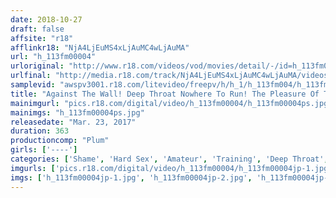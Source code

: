 ```yaml
---
date: 2018-10-27
draft: false
affsite: "r18"
afflinkr18: "NjA4LjEuMS4xLjAuMC4wLjAuMA"
url: "h_113fm00004"
urloriginal: "http://www.r18.com/videos/vod/movies/detail/-/id=h_113fm00004"
urlfinal: "http://media.r18.com/track/NjA4LjEuMS4xLjAuMC4wLjAuMA/videos/vod/movies/detail/-/id=h_113fm00004"
samplevid: "awspv3001.r18.com/litevideo/freepv/h/h_1/h_113fm004/h_113fm004_dmb_w.mp4"
title: "Against The Wall! Deep Throat Nowhere To Run! The Pleasure Of Tears And A Runny Nose And Gastric Juices And Drool And Cum All Gurgling In Her Throat!"
mainimgurl: "pics.r18.com/digital/video/h_113fm00004/h_113fm00004ps.jpg"
mainimgs: "h_113fm00004ps.jpg"
releasedate: "Mar. 23, 2017"
duration: 363
productioncomp: "Plum"
girls: ['----']
categories: ['Shame', 'Hard Sex', 'Amateur', 'Training', 'Deep Throat', 'Compilation', 'Over 4 Hours']
imgurls: ['pics.r18.com/digital/video/h_113fm00004/h_113fm00004jp-1.jpg', 'pics.r18.com/digital/video/h_113fm00004/h_113fm00004jp-2.jpg', 'pics.r18.com/digital/video/h_113fm00004/h_113fm00004jp-3.jpg', 'pics.r18.com/digital/video/h_113fm00004/h_113fm00004jp-4.jpg', 'pics.r18.com/digital/video/h_113fm00004/h_113fm00004jp-5.jpg', 'pics.r18.com/digital/video/h_113fm00004/h_113fm00004jp-6.jpg', 'pics.r18.com/digital/video/h_113fm00004/h_113fm00004jp-7.jpg', 'pics.r18.com/digital/video/h_113fm00004/h_113fm00004jp-8.jpg', 'pics.r18.com/digital/video/h_113fm00004/h_113fm00004jp-9.jpg', 'pics.r18.com/digital/video/h_113fm00004/h_113fm00004jp-10.jpg', 'pics.r18.com/digital/video/h_113fm00004/h_113fm00004jp-11.jpg', 'pics.r18.com/digital/video/h_113fm00004/h_113fm00004jp-12.jpg', 'pics.r18.com/digital/video/h_113fm00004/h_113fm00004jp-13.jpg', 'pics.r18.com/digital/video/h_113fm00004/h_113fm00004jp-14.jpg', 'pics.r18.com/digital/video/h_113fm00004/h_113fm00004jp-15.jpg', 'pics.r18.com/digital/video/h_113fm00004/h_113fm00004jp-16.jpg', 'pics.r18.com/digital/video/h_113fm00004/h_113fm00004jp-17.jpg', 'pics.r18.com/digital/video/h_113fm00004/h_113fm00004jp-18.jpg', 'pics.r18.com/digital/video/h_113fm00004/h_113fm00004jp-19.jpg', 'pics.r18.com/digital/video/h_113fm00004/h_113fm00004jp-20.jpg']
imgs: ['h_113fm00004jp-1.jpg', 'h_113fm00004jp-2.jpg', 'h_113fm00004jp-3.jpg', 'h_113fm00004jp-4.jpg', 'h_113fm00004jp-5.jpg', 'h_113fm00004jp-6.jpg', 'h_113fm00004jp-7.jpg', 'h_113fm00004jp-8.jpg', 'h_113fm00004jp-9.jpg', 'h_113fm00004jp-10.jpg', 'h_113fm00004jp-11.jpg', 'h_113fm00004jp-12.jpg', 'h_113fm00004jp-13.jpg', 'h_113fm00004jp-14.jpg', 'h_113fm00004jp-15.jpg', 'h_113fm00004jp-16.jpg', 'h_113fm00004jp-17.jpg', 'h_113fm00004jp-18.jpg', 'h_113fm00004jp-19.jpg', 'h_113fm00004jp-20.jpg']
---
```

